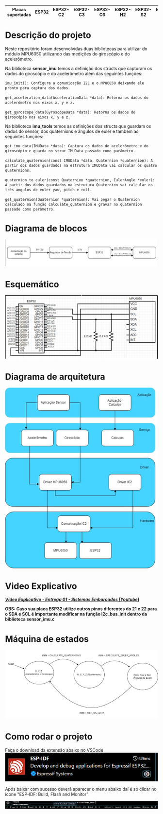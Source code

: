 | Placas suportadas | ESP32 | ESP32-C2 | ESP32-C3 | ESP32-C6 | ESP32-H2 | ESP32-S2 | ESP32-S3 |
| ----------------- | ----- | -------- | -------- | -------- | -------- | -------- | -------- |
# Descrição do projeto
Neste repositório foram desenvolvidas duas bibliotecas para utilizar do módulo MPU6050 utilizando das medições do giroscópio e do acelerômetro.

Na biblioteca **sensor_imu** temos a definição dos structs que capturam os dados do giroscópio e do acelerômetro além das seguintes funções:

```
imu_init(): Configura a comunicação I2C e o MPU6050 deixando ele pronto para captura dos dados.

get_acceleration_data(AccelerationData *data): Retorna os dados do acelerômetro nos eixos x, y e z.

get_gyroscope_data(GyroscopeData *data): Retorna os dados do giroscópio nos eixos x, y e z.
```

Na biblioteca **imu_tools** temos as definições dos structs que guardam os dados do sensor, dos quaternions e ângulos de euler e também as seguintes funções:  

```
get_imu_data(IMUData *data): Captura os dados do acelerômetro e do giroscópio e guarda no struc IMUData passado como parâmetro.

calculate_quaternion(const IMUData *data, Quaternion *quaternion): A partir dos dados guardados na estrutura IMUData vai calcular os quatro quaternions.

quaternion_to_euler(const Quaternion *quaternion, EulerAngle *euler): A partir dos dados guardados na estrutura Quaternion vai calcular os três angulos de euler yaw, pitch e roll.

get_quaternion(Quaternion *quaternion): Vai pegar o Quaternion calculado na função calculate_quaternion e gravar no quaternion passado como parâmetro.
```


# Diagrama de blocos
![diagrama de blocos](images/blocoMPU6050.drawio.png)  

# Esquemático
![esquemático](images/esquematicoMPU6050.png)

# Diagrama de arquitetura
![Arquitetura](images/Diagrama.jpeg)

# Video Explicativo
***[Video Explicativo - Entrega 01 - Sistemas Embarcados [Youtube]](https://www.youtube.com/watch?v=z6EThjjiCBM)***

**OBS: Caso sua placa ESP32 utilize outros pinos diferentes do 21 e 22 para o SDA e SCL é importante modificar na função i2c_bus_init dentro da biblioteca sensor_imu.c**

# Máquina de estados
![Maquina de Estados](images/state_machine.png)

# Como rodar o projeto
Faça o download da extensão abaixo no VSCode
![ESP-IDF Extension](images/extension.png)  

Após baixar com sucesso deverá aparecer o menu abaixo daí é só clicar no ícone "ESP-IDF: Build, Flash and Monitor"  

![icone](images/icone.png)







